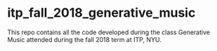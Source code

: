 # itp_fall_2018_generative_music
This repo contains all the code developed during the class Generative Music attended during the fall 2018 term at ITP, NYU.
